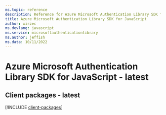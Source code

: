 ```yaml
---
ms.topic: reference
description: Reference for Azure Microsoft Authentication Library SDK for JavaScript
title: Azure Microsoft Authentication Library SDK for JavaScript
author: xirzec
ms.devlang: javascript
ms.service: microsoftauthenticationlibrary
ms.author: jeffish
ms.data: 10/11/2022
---
```

# Azure Microsoft Authentication Library SDK for JavaScript - latest

## Client packages - latest
[!INCLUDE [client-packages](microsoft-authentication-library-client-index.md)]